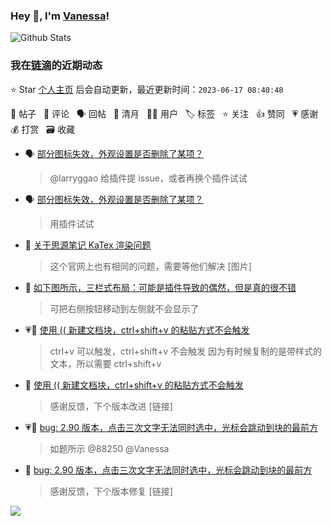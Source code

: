 ### Hey 👋, I'm [Vanessa](http://vanessa.b3log.org/)!

![Github Stats](https://github-readme-stats.vercel.app/api?username=Vanessa219&show_icons=true)

<!--events start -->

### 我在[链滴](https://ld246.com)的近期动态

⭐️ Star [个人主页](https://github.com/Vanessa219/Vanessa219) 后会自动更新，最近更新时间：`2023-06-17 08:40:48`

📝 帖子 &nbsp; 💬 评论 &nbsp; 🗣 回帖 &nbsp; 🌙 清月 &nbsp; 👨‍💻 用户 &nbsp; 🏷️ 标签 &nbsp; ⭐️ 关注 &nbsp; 👍 赞同 &nbsp; 💗 感谢 &nbsp; 💰 打赏 &nbsp; 🗃 收藏

* 🗣 [部分图标失效，外观设置是否删除了某项？](https://ld246.com/article/1686035012818/comment/1686632129829#comments)

  > @larryggao 给插件提 issue，或者再换个插件试试
* 🗣 [部分图标失效，外观设置是否删除了某项？](https://ld246.com/article/1686035012818/comment/1686632129829#comments)

  > 用插件试试
* 💬 [关于思源笔记 KaTex 渲染问题](https://ld246.com/article/1686820148408/comment/1686828629952#comments)

  > 这个官网上也有相同的问题，需要等他们解决 [图片]
* 💬 [如下图所示，三栏式布局：可能是插件导致的偶然，但是真的很不错](https://ld246.com/article/1686486119758/comment/1686497480742#comments)

  > 可把右侧按钮移动到左侧就不会显示了
* 💗📝 [使用 (( 新建文档块，ctrl+shift+v 的粘贴方式不会触发](https://ld246.com/article/1686314115355)

  > ctrl+v 可以触发，ctrl+shift+v 不会触发 因为有时候复制的是带样式的文本，所以需要 ctrl+shift+v
* 💬 [使用 (( 新建文档块，ctrl+shift+v 的粘贴方式不会触发](https://ld246.com/article/1686314115355/comment/1686320936469#comments)

  > 感谢反馈，下个版本改进 [链接]
* 💗📝 [bug: 2.90 版本，点击三次文字无法同时选中，光标会跳动到块的最前方](https://ld246.com/article/1686065237701)

  > 如题所示 @88250 @Vanessa
* 💬 [bug: 2.90 版本，点击三次文字无法同时选中，光标会跳动到块的最前方](https://ld246.com/article/1686065237701/comment/1686316869949#comments)

  > 感谢反馈，下个版本修复 [链接]


<!--events end -->

<a title="Hits" target="_blank" href="https://github.com/Vanessa219/Vanessa219"><img src="https://hits.b3log.org/Vanessa219/Vanessa219.svg"></a>
